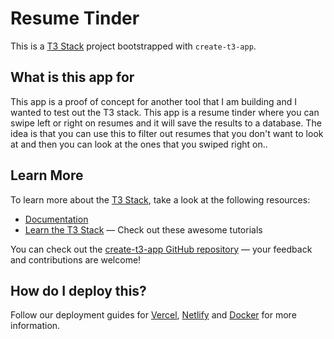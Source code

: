# Resume Tinder

This is a [T3 Stack](https://create.t3.gg/) project bootstrapped with `create-t3-app`.

## What is this app for
This app is a proof of concept for another tool that I am building and I wanted to test out the T3 stack. This app is a resume tinder where you can swipe left or right on resumes and it will save the results to a database. The idea is that you can use this to filter out resumes that you don't want to look at and then you can look at the ones that you swiped right on.. 

## Learn More

To learn more about the [T3 Stack](https://create.t3.gg/), take a look at the following resources:

- [Documentation](https://create.t3.gg/)
- [Learn the T3 Stack](https://create.t3.gg/en/faq#what-learning-resources-are-currently-available) — Check out these awesome tutorials

You can check out the [create-t3-app GitHub repository](https://github.com/t3-oss/create-t3-app) — your feedback and contributions are welcome!

## How do I deploy this?

Follow our deployment guides for [Vercel](https://create.t3.gg/en/deployment/vercel), [Netlify](https://create.t3.gg/en/deployment/netlify) and [Docker](https://create.t3.gg/en/deployment/docker) for more information.

